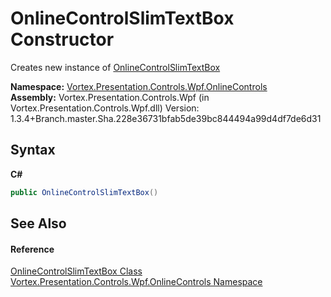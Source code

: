 # OnlineControlSlimTextBox Constructor 
 

Creates new instance of <a href="T_Vortex_Presentation_Controls_Wpf_OnlineControls_OnlineControlSlimTextBox.md">OnlineControlSlimTextBox</a>

**Namespace:**&nbsp;<a href="N_Vortex_Presentation_Controls_Wpf_OnlineControls.md">Vortex.Presentation.Controls.Wpf.OnlineControls</a><br />**Assembly:**&nbsp;Vortex.Presentation.Controls.Wpf (in Vortex.Presentation.Controls.Wpf.dll) Version: 1.3.4+Branch.master.Sha.228e36731bfab5de39bc844494a99d4df7de6d31

## Syntax

**C#**<br />
``` C#
public OnlineControlSlimTextBox()
```


## See Also


#### Reference
<a href="T_Vortex_Presentation_Controls_Wpf_OnlineControls_OnlineControlSlimTextBox.md">OnlineControlSlimTextBox Class</a><br /><a href="N_Vortex_Presentation_Controls_Wpf_OnlineControls.md">Vortex.Presentation.Controls.Wpf.OnlineControls Namespace</a><br />